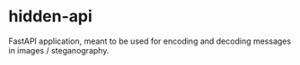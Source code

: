 # hidden-api

FastAPI application, meant to be used for encoding and decoding messages in images / steganography.
